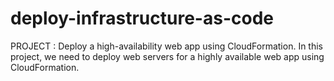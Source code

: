 # deploy-infrastructure-as-code
 PROJECT : Deploy a high-availability web app using CloudFormation. In this project, we need to deploy web servers for a highly available web app using CloudFormation. 
